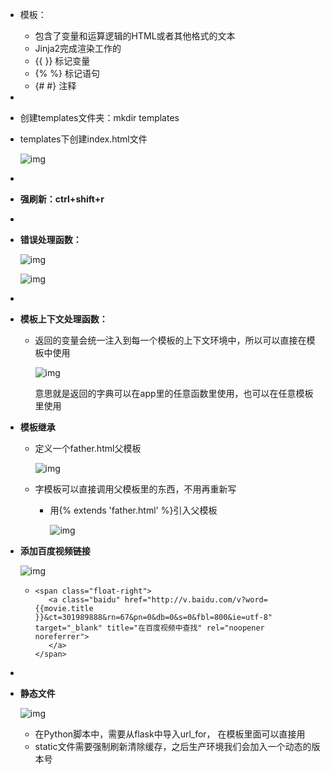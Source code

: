 - 模板：

  - 包含了变量和运算逻辑的HTML或者其他格式的文本
  - Jinja2完成渲染工作的
  - {{ }} 标记变量
  - {% %} 标记语句
  - {# #} 注释

- 

- 创建templates文件夹：mkdir templates

- templates下创建index.html文件

  ![img](https://img.mubu.com/document_image/c0f150bd-f9ee-4652-9d33-018e5515c802-2795891.jpg)

- 

- **强刷新：ctrl+shift+r**

- 

- **错误处理函数：**

  ![img](https://img.mubu.com/document_image/7956afe5-9fb6-4d5b-bc2b-26f65251c519-2795891.jpg)

  ![img](https://img.mubu.com/document_image/7956afe5-9fb6-4d5b-bc2b-26f65251c519-2795891.jpg)

- 

- **模板上下文处理函数：**

  - 返回的变量会统一注入到每一个模板的上下文环境中，所以可以直接在模板中使用

    ![img](https://img.mubu.com/document_image/36b393b9-1287-4fa0-8dc6-2730fab5911b-2795891.jpg)

    意思就是返回的字典可以在app里的任意函数里使用，也可以在任意模板里使用

- **模板继承**

  - 定义一个father.html父模板

    ![img](https://img.mubu.com/document_image/23cd107e-ae5f-45c3-b72b-f194c117e450-2795891.jpg)

  - 字模板可以直接调用父模板里的东西，不用再重新写

    - 用{% extends 'father.html' %}引入父模板

      ![img](https://img.mubu.com/document_image/a3626997-edf8-4f6b-b2ca-41725cdc9d8a-2795891.jpg)

- **添加百度视频链接**

  ![img](https://img.mubu.com/document_image/572830f7-125c-40fd-af95-21fe71ab5b5c-2795891.jpg)

  - ```
    <span class="float-right">
       <a class="baidu" href="http://v.baidu.com/v?word={{movie.title }}&ct=301989888&rn=67&pn=0&db=0&s=0&fbl=800&ie=utf-8" target="_blank" title="在百度视频中查找" rel="noopener noreferrer">
       </a>
    </span>
    
    ```

    

- 

- **静态文件**

  ![img](https://img.mubu.com/document_image/36c7c123-f083-459b-b09f-852819661e94-2795891.jpg)

  - 在Python脚本中，需要从flask中导入url_for， 在模板里面可以直接用
  - static文件需要强制刷新清除缓存，之后生产环境我们会加入一个动态的版本号